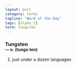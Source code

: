 ```yaml
---
layout: post
category: terms
tagline: "Word of the Day"
tags: [alpha_t]
term: tungsten
---
```


<h3>Tungsten<br/> <small>&mdash; n. (tungs<span>&middot;</span>ten)</small></h3>
<p><ol><li>just under a dozen languages</li>
</ol></p>
